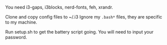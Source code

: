 You need i3-gaps, i3blocks, nerd-fonts, feh, xrandr.

Clone and copy config files to ~/.i3
Ignore my `.bash*` files, they are specific to my machine.

Run setup.sh to get the battery script going. You will need to input your password.
